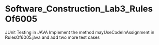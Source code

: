 # Software_Construction_Lab3_RulesOf6005
JUnit Testing in JAVA
Implement the method mayUseCodeInAssignment in RulesOf6005.java and add two more test cases
